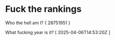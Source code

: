 # Fuck the rankings

Who the hell am I?
{ 28751951 }

What fucking year is it?
[ 2025-04-06T14:53:20Z ]
